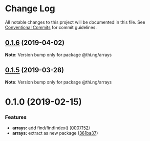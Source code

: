 # Change Log

All notable changes to this project will be documented in this file.
See [Conventional Commits](https://conventionalcommits.org) for commit guidelines.

## [0.1.6](https://github.com/thi-ng/umbrella/compare/@thi.ng/arrays@0.1.5...@thi.ng/arrays@0.1.6) (2019-04-02)

**Note:** Version bump only for package @thi.ng/arrays





## [0.1.5](https://github.com/thi-ng/umbrella/compare/@thi.ng/arrays@0.1.4...@thi.ng/arrays@0.1.5) (2019-03-28)

**Note:** Version bump only for package @thi.ng/arrays







# 0.1.0 (2019-02-15)


### Features

* **arrays:** add find/findIndex() ([0007152](https://github.com/thi-ng/umbrella/commit/0007152))
* **arrays:** extract as new package ([361ba37](https://github.com/thi-ng/umbrella/commit/361ba37))
